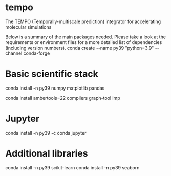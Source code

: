 # tempo
The TEMPO (Temporally-multiscale prediction) integrator for accelerating molecular simulations

Below is a summary of the main packages needed. Please take a look at the requirements or environment files for a more detailed list of dependencies (including version numbers).
conda create --name py39 "python=3.9" --channel conda-forge

# Basic scientific stack
conda install -n py39 numpy matplotlib pandas

conda install ambertools=22 compilers graph-tool imp

# Jupyter
conda install -n py39 -c conda jupyter

# Additional libraries
conda install -n py39 scikit-learn
conda install -n py39 seaborn
